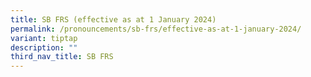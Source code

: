 ```yaml
---
title: SB FRS (effective as at 1 January 2024)
permalink: /pronouncements/sb-frs/effective-as-at-1-january-2024/
variant: tiptap
description: ""
third_nav_title: SB FRS
---
```

